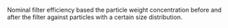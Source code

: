 Nominal filter efficiency based the particle weight concentration before and after the filter against particles with a certain size distribution.
